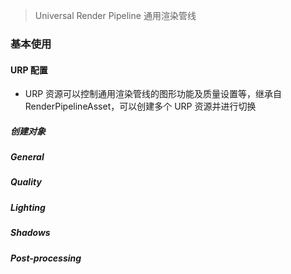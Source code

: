 >  Universal Render Pipeline 通用渲染管线

### 基本使用
#### URP 配置
- URP 资源可以控制通用渲染管线的图形功能及质量设置等，继承自RenderPipelineAsset，可以创建多个 URP 资源并进行切换
##### 创建对象

##### General
##### Quality
##### Lighting
##### Shadows
##### Post-processing
